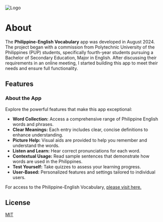 ![Logo](https://static.goldenmindsbulacan.com/assets/images/dev/44122asdas.png)


# About

The **Philippine-English Vocabulary** app was developed in August 2024. The project began with a commission from Polytechnic University of the Philippines (PUP) students, specifically fourth-year students pursuing a Bachelor of Secondary Education, Major in English. After discussing their requirements in an online meeting, I started building this app to meet their needs and ensure full functionality.

## Features

### About the App

Explore the powerful features that make this app exceptional:

- **Word Collection:** Access a comprehensive range of Philippine English words and phrases.
- **Clear Meanings:** Each entry includes clear, concise definitions to enhance understanding.
- **Picture Help:** Visual aids are provided to help you remember and understand the words.
- **Listen and Learn:** Hear correct pronunciations for each word.
- **Contextual Usage:** Read sample sentences that demonstrate how words are used in the Philippines.
- **Test Yourself:** Take quizzes to assess your learning progress.
- **User-Based:** Personalized features and settings tailored to individual users.


For access to the Philippine-English Vocabulary, [please visit here.](https://philippineenglishvocabulary.com/)

## License

[MIT](https://github.com/javecilla/Philippine_English_Vocabulary/blob/main/LICENSE)
